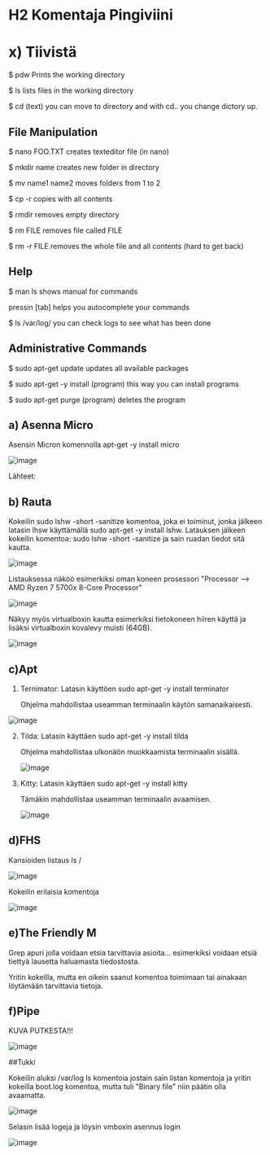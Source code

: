 # H2 Komentaja Pingiviini

# x) Tiivistä

$ pdw Prints the working directory

$ ls lists files in the working directory

$ cd (text) you can move to directory and with cd.. you change dictory up.

## File Manipulation

$ nano FOO.TXT creates texteditor file (in nano)

$ mkdir name creates new folder in directory

$ mv name1 name2 moves folders from 1 to 2

$ cp -r copies with all contents

$ rmdir removes empty directory

$ rm FILE removes file called FILE

$ rm -r FILE removes the whole file and all contents (hard to get back)

## Help

$ man ls shows manual for commands

pressin [tab] helps you autocomplete your commands 

$ ls /var/log/ you can check logs to see what has been done

## Administrative Commands

$ sudo apt-get update updates all available packages

$ sudo apt-get -y install (program) this way you can install programs

$ sudo apt-get purge (program) deletes the program

## a) Asenna Micro

Asensin Micron komennolla apt-get -y install micro

![image](https://github.com/bgx088/linux-kurssi/assets/143337810/0559c41a-9c11-4386-9761-673ce418ac18)

Lähteet: 
## b) Rauta

Kokeilin sudo lshw -short -sanitize komentoa, joka ei toiminut, jonka jälkeen latasin lhsw käyttämällä sudo apt-get -y install lshw. Latauksen jälkeen kokeilin komentoa: sudo lshw -short -sanitize ja sain ruadan tiedot sitä kautta. 

![image](https://github.com/bgx088/linux-kurssi/assets/143337810/3ec2b818-796c-4bba-b48b-95be5f11e84c)

Listauksessa näköö esimerkiksi oman koneen prosessori "Processor --> AMD Ryzen 7 5700x 8-Core Processor"

![image](https://github.com/bgx088/linux-kurssi/assets/143337810/ca902c53-38c0-4757-91a1-187305ad5a10)


Näkyy myös virtualboxin kautta esimerkiksi tietokoneen hiiren käyttä ja lisäksi virtualboxin kovalevy muisti (64GB). 

![image](https://github.com/bgx088/linux-kurssi/assets/143337810/dc3b0887-3507-4928-b209-0efeb39cd578)

## c)Apt

1. Ternimator: Latasin käyttöen sudo apt-get -y install terminator

   Ohjelma mahdollistaa useamman terminaalin käytön samanaikaisesti.

![image](https://github.com/bgx088/linux-kurssi/assets/143337810/d4bcaa13-7f3a-4495-bd83-81917d69df50)

2. Tilda: Latasin käyttäen sudo apt-get -y install tilda

   Ohjelma mahdollistaa ulkonäön muokkaamista terminaalin sisällä.

   ![image](https://github.com/bgx088/linux-kurssi/assets/143337810/819c7eed-7b70-491d-a9f2-ce395d531cf6)

3. Kitty: Latasin käyttäen sudo apt-get -y install kitty

   Tämäkin mahdollistaa useamman terminaalin avaamisen.

   ![image](https://github.com/bgx088/linux-kurssi/assets/143337810/314d5b76-54f0-47fe-96de-0c0abf5f2815)

## d)FHS

Kansioiden listaus ls /

![image](https://github.com/bgx088/linux-kurssi/assets/143337810/63242865-0993-48f1-a57c-38135d58a835)

Kokeilin erilaisia komentoja

![image](https://github.com/bgx088/linux-kurssi/assets/143337810/31c5a8d3-d6b4-4204-ac63-9d547b6e208c)

## e)The Friendly M

Grep apuri jolla voidaan etsia tarvittavia asioita... esimerkiksi voidaan etsiä tiettyä lausetta haluamasta tiedostosta.

Yritin kokeilla, mutta en oikein saanut komentoa toimimaan tai ainakaan löytämään tarvittavia tietoja.

## f)Pipe

KUVA PUTKESTA!!!

![image](https://github.com/bgx088/linux-kurssi/assets/143337810/5874962b-da47-40ff-b478-436399c5bf58)

##Tukki

Kokeilin aluksi /var/log ls komentoia jostain sain listan komentoja ja yritin kokeilla boot.log komentoa, mutta tuli "Binary file" niin päätin olla avaamatta.

![image](https://github.com/bgx088/linux-kurssi/assets/143337810/4bd2b42c-7853-4b22-8a29-06e1f20d3ecb)

Selasin lisää logeja ja löysin vmboxin asennus login

![image](https://github.com/bgx088/linux-kurssi/assets/143337810/1e5a8941-24a4-414a-a119-ab9b0d81b91c)








   



